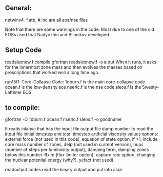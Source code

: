 
## General:

netwinv4, *.atb, #.inc are all eos/nse files

Note that there are some warnings in the code.  Most due to one of the old EOSs used that Nadyozhin and Blinnikov developed.

## Setup Code
readalexnew.f 
compile gfortran readalexnew.f -o a.out
When it runs, it asks for the innermost zone mass and then evolves the masses based on prescriptions that worked well a long time ago.  

run15f1:
Core-Collapse Code:
1dburn.f is the main core-collapse code
ocean.f is the low-density eos
nse4c.f is the nse code
sleos.f is the Swesty-Lattimer EOS

## to compile:
gfortran -O 1dburn.f ocean.f nse4c.f sleos.f -o goodname

It reads inlahyc that has the 
input file
output file
dump number to read the input file
initial timestep and total timestep
artificial viscosity values
options: external force (not used in this code), equation of state option, if >1, include core mass
number of zones, delp (not used in current version), nups (number of steps per luminosity output), damping term, damping zones below this number
iflxlm (flux limiter option), capture rate option, changing the nuclear potential energy (why?), yefact (not used)

readoutput codes read the binary output and put into ascii
